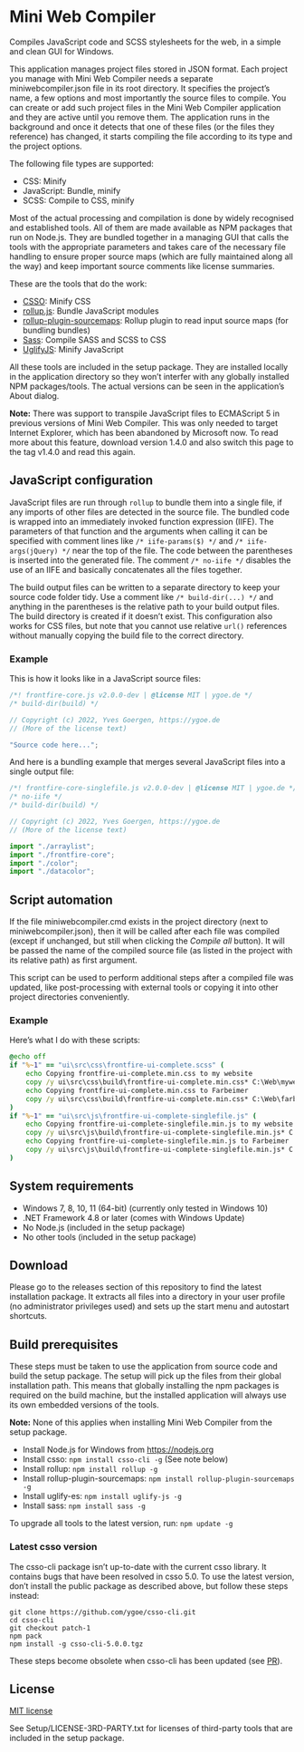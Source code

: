 Mini Web Compiler
=================

Compiles JavaScript code and SCSS stylesheets for the web, in a simple and clean GUI for Windows.

This application manages project files stored in JSON format. Each project you manage with Mini Web Compiler needs a separate miniwebcompiler.json file in its root directory. It specifies the project’s name, a few options and most importantly the source files to compile. You can create or add such project files in the Mini Web Compiler application and they are active until you remove them. The application runs in the background and once it detects that one of these files (or the files they reference) has changed, it starts compiling the file according to its type and the project options.

The following file types are supported:

* CSS: Minify
* JavaScript: Bundle, minify
* SCSS: Compile to CSS, minify

Most of the actual processing and compilation is done by widely recognised and established tools. All of them are made available as NPM packages that run on Node.js. They are bundled together in a managing GUI that calls the tools with the appropriate parameters and takes care of the necessary file handling to ensure proper source maps (which are fully maintained along all the way) and keep important source comments like license summaries.

These are the tools that do the work:

* [CSSO](https://github.com/css/csso): Minify CSS
* [rollup.js](https://github.com/rollup/rollup): Bundle JavaScript modules
* [rollup-plugin-sourcemaps](https://github.com/maxdavidson/rollup-plugin-sourcemaps): Rollup plugin to read input source maps (for bundling bundles)
* [Sass](https://github.com/sass/dart-sass): Compile SASS and SCSS to CSS
* [UglifyJS](https://github.com/mishoo/UglifyJS): Minify JavaScript

All these tools are included in the setup package. They are installed locally in the application directory so they won’t interfer with any globally installed NPM packages/tools. The actual versions can be seen in the application’s About dialog.

**Note:** There was support to transpile JavaScript files to ECMAScript 5 in previous versions of Mini Web Compiler. This was only needed to target Internet Explorer, which has been abandoned by Microsoft now. To read more about this feature, download version 1.4.0 and also switch this page to the tag v1.4.0 and read this again.

JavaScript configuration
------------------------
JavaScript files are run through `rollup` to bundle them into a single file, if any imports of other files are detected in the source file. The bundled code is wrapped into an immediately invoked function expression (IIFE). The parameters of that function and the arguments when calling it can be specified with comment lines like `/* iife-params($) */` and `/* iife-args(jQuery) */` near the top of the file. The code between the parentheses is inserted into the generated file. The comment `/* no-iife */` disables the use of an IIFE and basically concatenates all the files together.

The build output files can be written to a separate directory to keep your source code folder tidy. Use a comment like `/* build-dir(...) */` and anything in the parentheses is the relative path to your build output files. The build directory is created if it doesn’t exist. This configuration also works for CSS files, but note that you cannot use relative `url()` references without manually copying the build file to the correct directory.

### Example

This is how it looks like in a JavaScript source files:

```js
/*! frontfire-core.js v2.0.0-dev | @license MIT | ygoe.de */
/* build-dir(build) */

// Copyright (c) 2022, Yves Goergen, https://ygoe.de
// (More of the license text)

"Source code here...";
```

And here is a bundling example that merges several JavaScript files into a single output file:

```js
/*! frontfire-core-singlefile.js v2.0.0-dev | @license MIT | ygoe.de */
/* no-iife */
/* build-dir(build) */

// Copyright (c) 2022, Yves Goergen, https://ygoe.de
// (More of the license text)

import "./arraylist";
import "./frontfire-core";
import "./color";
import "./datacolor";
```

Script automation
-----------------
If the file miniwebcompiler.cmd exists in the project directory (next to miniwebcompiler.json), then it will be called after each file was compiled (except if unchanged, but still when clicking the *Compile all* button). It will be passed the name of the compiled source file (as listed in the project with its relative path) as first argument.

This script can be used to perform additional steps after a compiled file was updated, like post-processing with external tools or copying it into other project directories conveniently.

### Example

Here’s what I do with these scripts:

```cmd
@echo off
if "%~1" == "ui\src\css\frontfire-ui-complete.scss" (
	echo Copying frontfire-ui-complete.min.css to my website
	copy /y ui\src\css\build\frontfire-ui-complete.min.css* C:\Web\mywebsite\lib\frontfire2 >nul
	echo Copying frontfire-ui-complete.min.css to Farbeimer
	copy /y ui\src\css\build\frontfire-ui-complete.min.css* C:\Web\farbeimer\lib\frontfire2 >nul
)
if "%~1" == "ui\src\js\frontfire-ui-complete-singlefile.js" (
	echo Copying frontfire-ui-complete-singlefile.min.js to my website
	copy /y ui\src\js\build\frontfire-ui-complete-singlefile.min.js* C:\Web\mywebsite\lib\frontfire2 >nul
	echo Copying frontfire-ui-complete-singlefile.min.js to Farbeimer
	copy /y ui\src\js\build\frontfire-ui-complete-singlefile.min.js* C:\Web\farbeimer\lib\frontfire2 >nul
)
```

System requirements
-------------------
* Windows 7, 8, 10, 11 (64-bit) (currently only tested in Windows 10)
* .NET Framework 4.8 or later (comes with Windows Update)
* No Node.js (included in the setup package)
* No other tools (included in the setup package)

Download
--------
Please go to the releases section of this repository to find the latest installation package. It extracts all files into a directory in your user profile (no administrator privileges used) and sets up the start menu and autostart shortcuts.

Build prerequisites
-------------------
These steps must be taken to use the application from source code and build the setup package. The setup will pick up the files from their global installation path. This means that globally installing the npm packages is required on the build machine, but the installed application will always use its own embedded versions of the tools.

**Note:** None of this applies when installing Mini Web Compiler from the setup package.

* Install Node.js for Windows from https://nodejs.org
* Install csso: `npm install csso-cli -g` (See note below)
* Install rollup: `npm install rollup -g`
* Install rollup-plugin-sourcemaps: `npm install rollup-plugin-sourcemaps -g`
* Install uglify-es: `npm install uglify-js -g`
* Install sass: `npm install sass -g`

To upgrade all tools to the latest version, run: `npm update -g`

### Latest csso version

The csso-cli package isn’t up-to-date with the current csso library. It contains bugs that have been resolved in csso 5.0. To use the latest version, don’t install the public package as described above, but follow these steps instead:

```
git clone https://github.com/ygoe/csso-cli.git
cd csso-cli
git checkout patch-1
npm pack
npm install -g csso-cli-5.0.0.tgz
```

These steps become obsolete when csso-cli has been updated (see [PR](https://github.com/css/csso-cli/pull/26)).

License
-------
[MIT license](https://github.com/ygoe/MiniWebCompiler/blob/master/LICENSE)

See Setup/LICENSE-3RD-PARTY.txt for licenses of third-party tools that are included in the setup package.
